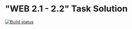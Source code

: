 # "WEB 2.1 - 2.2" Task Solution
[![Build status](https://ci.appveyor.com/api/projects/status/5kglp7nuhb9dqluh?svg=true)](https://ci.appveyor.com/project/AnnaYakovleva2302/web-2-1)
